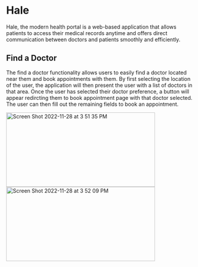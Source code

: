 # Hale
Hale, the modern health portal is a web-based application that allows patients to access their medical records anytime and offers direct communication between doctors and patients smoothly and efficiently.

## Find a Doctor
The find a doctor functionality allows users to easily find a doctor located near them and book appointments with them. By first selecting the location of the user, the application will then present the user with a list of doctors in that area. Once the user has selected their doctor preference, a button will appear redircting them to book appointment page with that doctor selected. The user can then fill out the remaining fields to book an appointment.

<img height="200" width="400" alt="Screen Shot 2022-11-28 at 3 51 35 PM" src="https://user-images.githubusercontent.com/100249266/204388633-52758feb-ec39-4b48-8f86-a874994c71ee.png"> <img height="200" width="400" alt="Screen Shot 2022-11-28 at 3 52 09 PM" src="https://user-images.githubusercontent.com/100249266/204388723-bd6522b3-adba-46a8-8118-7cc293e79562.png">
